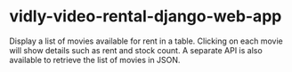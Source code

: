 # vidly-video-rental-django-web-app

Display a list of movies available for rent in a table. Clicking on each movie will show details such as rent and stock count. A separate API is also available to retrieve the list of movies in JSON.
